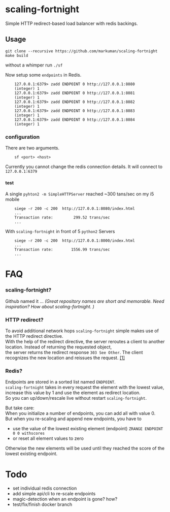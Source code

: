 # scaling-fortnight

Simple HTTP redirect-based load balancer with redis backings.


## Usage

	git clone --recursive https://github.com/markuman/scaling-fortnight
	make build
	
without a whimper run `./sf` 

Now setup some `endpoints` in Redis.

		127.0.0.1:6379> zadd ENDPOINT 0 http://127.0.0.1:8080
		(integer) 1
		127.0.0.1:6379> zadd ENDPOINT 0 http://127.0.0.1:8081
		(integer) 1
		127.0.0.1:6379> zadd ENDPOINT 0 http://127.0.0.1:8082
		(integer) 1
		127.0.0.1:6379> zadd ENDPOINT 0 http://127.0.0.1:8083
		(integer) 1
		127.0.0.1:6379> zadd ENDPOINT 0 http://127.0.0.1:8084
		(integer) 1

### configuration

There are two arguments. 

		sf <port> <host>
		
Currently you cannot change the redis connection details. It will connect to `127.0.0.1:6379`

#### test

A single `pyhton2 -m SimpleHTTPServer` reached ~300 tans/sec on my i5 mobile

		siege -r 200 -c 200  http://127.0.0.1:8080/index.html
		...
		Transaction rate:	      299.52 trans/sec
		...
		
With `scaling-fortnight` in front of 5 `python2` Servers

		siege -r 200 -c 200  http://127.0.0.1:8000/index.html
		...
		Transaction rate:	     1556.99 trans/sec
		...

		

# FAQ

### scaling-fortnight?

Github named it ... _(Great repository names are short and memorable. Need inspiration? How about scaling-fortnight. )_ 

### HTTP redirect?

To avoid additional network hops `scaling-fortnight` simple makes use of the HTTP redirect directive.   
With the help of the redirect directive, the server reroutes a client to another location. Instead of returning the requested object,   
the server returns the redirect response `303 See Other`. The client recognizes the new location and reissues the request. 
[[1]](http://www.javaworld.com/article/2077922/architecture-scalability/server-load-balancing-architectures-part-2-application-level-load-balanci.html)

### Redis?

Endpoints are stored in a sorted list named `ENDPOINT`.  
`scaling-fortnight` takes in every request the element with the lowest value, increase this value by 1 and use the element as redirect location.  
So you can up/down/rescale live without restart `scaling-fortnight`.

But take care:  
When you initialize a number of endpoints, you can add all with value 0.  
But when you re-scaling and append new endpoints, you have to  

* use the value of the lowest existing element (endpoint) `ZRANGE ENDPOINT 0 0 withscores`
* or reset all element values to zero  
    
Otherwise the new elements will be used until they reached the score of the lowest existing endpoint. 

# Todo

* set individual redis connection
* add simple api/cli to re-scale endpoints
* magic-detection when an endpoint is gone? how?
* test/fix/finish docker branch

    
